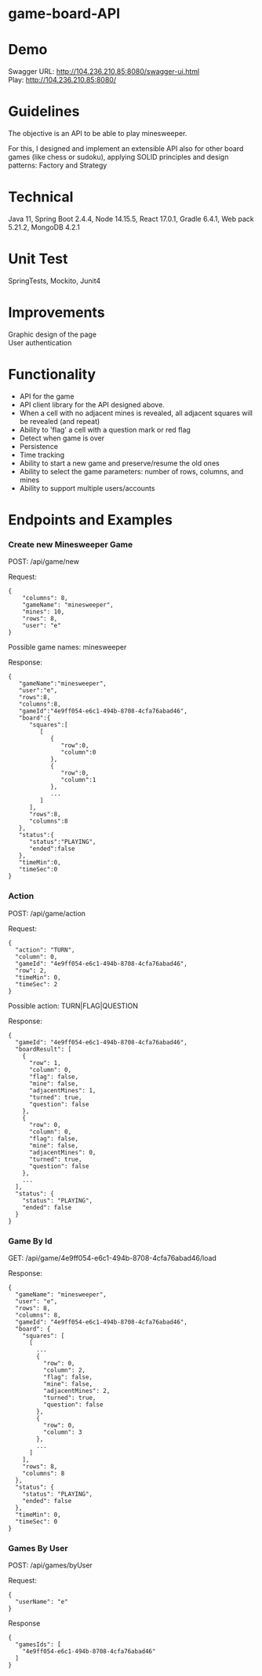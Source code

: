 # game-board-API

# Demo

Swagger URL: http://104.236.210.85:8080/swagger-ui.html \
Play: http://104.236.210.85:8080/

# Guidelines

The objective is an API to be able to play minesweeper.

For this, I designed and implement an extensible API also for other board games (like chess or sudoku), applying SOLID principles and design patterns: Factory and Strategy

# Technical

Java 11, Spring Boot 2.4.4, Node 14.15.5, React 17.0.1, 
Gradle 6.4.1, Web pack 5.21.2, MongoDB 4.2.1

# Unit Test

SpringTests, Mockito, Junit4

# Improvements

Graphic design of the page \
User authentication

# Functionality

- API for the game
- API client library for the API designed above.
- When a cell with no adjacent mines is revealed, all adjacent squares will be revealed (and repeat)
- Ability to 'flag' a cell with a question mark or red flag
- Detect when game is over
- Persistence
- Time tracking
- Ability to start a new game and preserve/resume the old ones
- Ability to select the game parameters: number of rows, columns, and mines
- Ability to support multiple users/accounts

# Endpoints and Examples

### Create new Minesweeper Game

POST: /api/game/new 

Request: 
```
{
    "columns": 8,
    "gameName": "minesweeper",
    "mines": 10,
    "rows": 8,
    "user": "e"
}
```

Possible game names: minesweeper 

Response: 

```
{
   "gameName":"minesweeper",
   "user":"e",
   "rows":8,
   "columns":8,
   "gameId":"4e9ff054-e6c1-494b-8708-4cfa76abad46",
   "board":{
      "squares":[
         [
            {
               "row":0,
               "column":0
            },
            {
               "row":0,
               "column":1
            },
            ...
         ]
      ],
      "rows":8,
      "columns":8
   },
   "status":{
      "status":"PLAYING",
      "ended":false
   },
   "timeMin":0,
   "timeSec":0
}
```

### Action

POST: /api/game/action

Request: 

```
{
  "action": "TURN",
  "column": 0,
  "gameId": "4e9ff054-e6c1-494b-8708-4cfa76abad46",
  "row": 2,
  "timeMin": 0,
  "timeSec": 2
}
```

Possible action: TURN|FLAG|QUESTION 

Response: 

```
{
  "gameId": "4e9ff054-e6c1-494b-8708-4cfa76abad46",
  "boardResult": [
    {
      "row": 1,
      "column": 0,
      "flag": false,
      "mine": false,
      "adjacentMines": 1,
      "turned": true,
      "question": false
    },
    {
      "row": 0,
      "column": 0,
      "flag": false,
      "mine": false,
      "adjacentMines": 0,
      "turned": true,
      "question": false
    },
    ...
  ],
  "status": {
    "status": "PLAYING",
    "ended": false
  }
}
```

### Game By Id

GET: /api/game/4e9ff054-e6c1-494b-8708-4cfa76abad46/load

Response: 

```
{
  "gameName": "minesweeper",
  "user": "e",
  "rows": 8,
  "columns": 8,
  "gameId": "4e9ff054-e6c1-494b-8708-4cfa76abad46",
  "board": {
    "squares": [
      [
        ...
        {
          "row": 0,
          "column": 2,
          "flag": false,
          "mine": false,
          "adjacentMines": 2,
          "turned": true,
          "question": false
        },
        {
          "row": 0,
          "column": 3
        },
        ...
      ]
    ],
    "rows": 8,
    "columns": 8
  },
  "status": {
    "status": "PLAYING",
    "ended": false
  },
  "timeMin": 0,
  "timeSec": 0
}
```
### Games By User

POST: /api/games/byUser

Request: 

```
{
  "userName": "e"
}
```

Response 

```
{
  "gamesIds": [
    "4e9ff054-e6c1-494b-8708-4cfa76abad46"
  ]
}
```